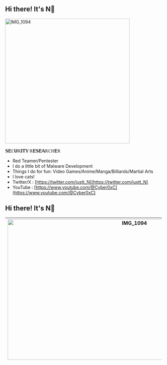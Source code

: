 ## Hi there! It's N👋

<img src="https://github.com/behindd/behindd/assets/76596012/f31bae7d-d1fe-465e-ba96-8317629c1430" alt="IMG_1094" width="400" height="400" />

**𝕊𝔼ℂ𝕌ℝ𝕀𝕋𝕐 ℝ𝔼𝕊𝔼𝔸ℝℂℍ𝔼ℝ**  
- Red Teamer/Pentester  
- I do a little bit of Malware Development  
- Things I do for fun: Video Games/Anime/Manga/Billiards/Martial Arts  
- I love cats!  
- Twitter/X : [https://twitter.com/justt_N](https://twitter.com/justt_N)  
- YouTube : [https://www.youtube.com/@Cyber0xC](https://www.youtube.com/@Cyber0xC)

## Hi there! It's N👋

| <img src="https://github.com/behindd/behindd/assets/76596012/f31bae7d-d1fe-465e-ba96-8317629c1430" alt="IMG_1094" width="800" height="450" /> | **𝕊𝔼ℂ𝕌ℝ𝕀𝕋𝕐 ℝ𝔼𝕊𝔼𝔸ℝℂℍ𝔼ℝ**<br>- Red Teamer/Pentester<br>- I do a little bit of Malware Development<br>- Things I do for fun: Video Games/Anime/Manga/Billiards/Martial Arts<br>- I love cats!<br>- Twitter/X : [https://twitter.com/justt_N](https://twitter.com/justt_N)<br>- YouTube : [https://www.youtube.com/@Cyber0xC](https://www.youtube.com/@Cyber0xC) |
|---|---|
